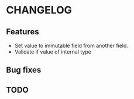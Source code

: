 # CHANGELOG

## Features

- Set value to immutable field from another field.
- Validate if value of internal type

## Bug fixes

## TODO
